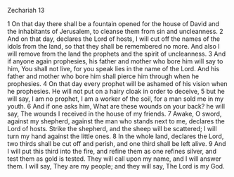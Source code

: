 Zechariah 13

1	On that day there shall be a fountain opened for the house of David and the inhabitants of Jerusalem, to cleanse them from sin and uncleanness.
2	And on that day, declares the Lord of hosts, I will cut off the names of the idols from the land, so that they shall be remembered no more. And also I will remove from the land the prophets and the spirit of uncleanness.
3	And if anyone again prophesies, his father and mother who bore him will say to him, You shall not live, for you speak lies in the name of the Lord. And his father and mother who bore him shall pierce him through when he prophesies.
4	On that day every prophet will be ashamed of his vision when he prophesies. He will not put on a hairy cloak in order to deceive,
5	but he will say, I am no prophet, I am a worker of the soil, for a man sold me in my youth.
6	And if one asks him, What are these wounds on your back? he will say, The wounds I received in the house of my friends.
7	Awake, O sword, against my shepherd, against the man who stands next to me, declares the Lord of hosts. Strike the shepherd, and the sheep will be scattered; I will turn my hand against the little ones.
8	In the whole land, declares the Lord, two thirds shall be cut off and perish, and one third shall be left alive.
9	And I will put this third into the fire, and refine them as one refines silver, and test them as gold is tested. They will call upon my name, and I will answer them. I will say, They are my people; and they will say, The Lord is my God.

